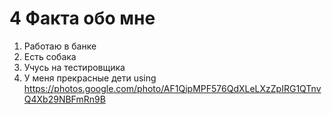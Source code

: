 # 4 Факта обо мне 
1. Работаю в банке 
2. Есть собака 
3. Учусь на тестировщика 
4. У меня прекрасные дети
using <https://photos.google.com/photo/AF1QipMPF576QdXLeLXzZpIRG1QTnvQ4Xb29NBFmRn9B>
